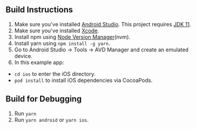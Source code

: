 ## Build Instructions

1. Make sure you've installed [Android Studio](https://developer.android.com/studio/index.html). This project requires [JDK 11](https://www.oracle.com/java/technologies/javase/jdk11-archive-downloads.html).
1. Make sure you've installed [Xcode](https://developer.apple.com/support/xcode/).
1. Install npm using [Node Version Manager](https://github.com/nvm-sh/nvm)(nvm).
1. Install yarn using `npm install -g yarn`.
1. Go to Android Studio → Tools → AVD Manager and create an emulated device.
1. In this example app:

- `cd ios` to enter the iOS directory.
- `pod install` to install iOS dependencies via CocoaPods.

## Build for Debugging

1. Run `yarn`
1. Run `yarn android` or `yarn ios`.
